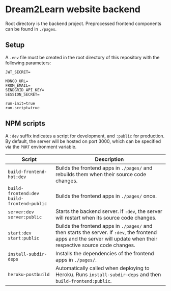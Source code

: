 # Dream2Learn website backend

Root directory is the backend project. Preprocessed frontend components can be found in `./pages`.

## Setup

A `.env` file must be created in the root directory of this repository with the following parameters:
```
JWT_SECRET=

MONGO_URL=
FROM_EMAIL=
SENDGRID_API_KEY=
SESSION_SECRET=

run-init=true
run-script=true
```

## NPM scripts

A `:dev` suffix indicates a script for development, and `:public` for production. By default, the server will be hosted on port 3000, which can be specified via the `PORT` environment variable.

Script | Description
-|-
`build-frontend-hot:dev` | Builds the frontend apps in `./pages/` and rebuilds them when their source code changes.
`build-frontend:dev`<br />`build-frontend:public` | Builds the frontend apps in `./pages/` once.
`server:dev`<br />`server:public` | Starts the backend server. If `:dev`, the server will restart when its source code changes.
`start:dev`<br />`start:public` | Builds the frontend apps in `./pages/` and then starts the server. If `:dev`, the frontend apps and the server will update when their respective source code changes.
`install-subdir-deps` | Installs the dependencies of the frontend apps in `./pages/`.
`heroku-postbuild` | Automatically called when deploying to Heroku. Runs `install-subdir-deps` and then `build-frontend:public`.